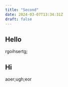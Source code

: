 ```yaml
---
title: "Second"
date: 2024-03-07T13:34:31Z
draft: false
---
```


## Hello

rgoihsertg;

## Hi

aoer;ugh;eor
